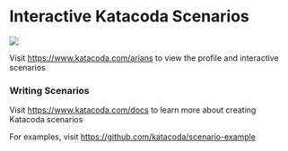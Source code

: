 # Interactive Katacoda Scenarios

[![](http://shields.katacoda.com/katacoda/arians/count.svg)](https://www.katacoda.com/arians "Get your profile on Katacoda.com")

Visit https://www.katacoda.com/arians to view the profile and interactive scenarios

### Writing Scenarios
Visit https://www.katacoda.com/docs to learn more about creating Katacoda scenarios

For examples, visit https://github.com/katacoda/scenario-example
